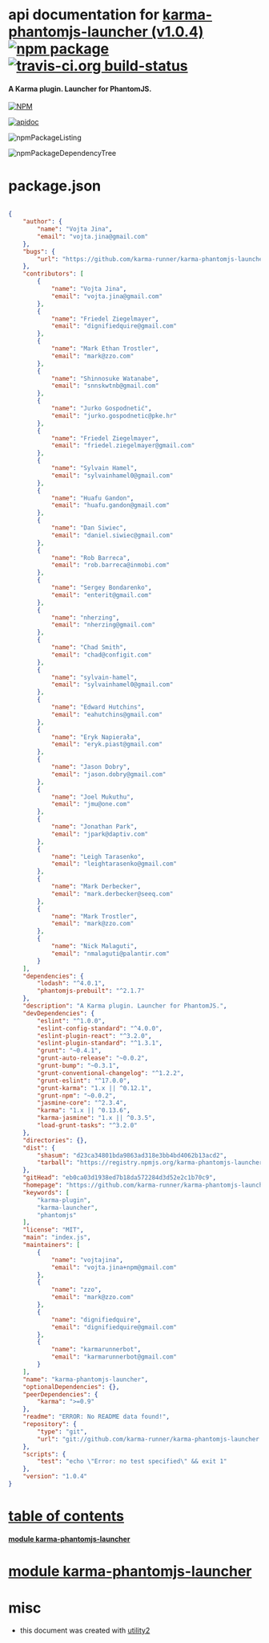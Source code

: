 # api documentation for  [karma-phantomjs-launcher (v1.0.4)](https://github.com/karma-runner/karma-phantomjs-launcher#readme)  [![npm package](https://img.shields.io/npm/v/npmdoc-karma-phantomjs-launcher.svg?style=flat-square)](https://www.npmjs.org/package/npmdoc-karma-phantomjs-launcher) [![travis-ci.org build-status](https://api.travis-ci.org/npmdoc/node-npmdoc-karma-phantomjs-launcher.svg)](https://travis-ci.org/npmdoc/node-npmdoc-karma-phantomjs-launcher)
#### A Karma plugin. Launcher for PhantomJS.

[![NPM](https://nodei.co/npm/karma-phantomjs-launcher.png?downloads=true)](https://www.npmjs.com/package/karma-phantomjs-launcher)

[![apidoc](https://npmdoc.github.io/node-npmdoc-karma-phantomjs-launcher/build/screenCapture.buildNpmdoc.browser._2Fhome_2Ftravis_2Fbuild_2Fnpmdoc_2Fnode-npmdoc-karma-phantomjs-launcher_2Ftmp_2Fbuild_2Fapidoc.html.png)](https://npmdoc.github.io/node-npmdoc-karma-phantomjs-launcher/build/apidoc.html)

![npmPackageListing](https://npmdoc.github.io/node-npmdoc-karma-phantomjs-launcher/build/screenCapture.npmPackageListing.svg)

![npmPackageDependencyTree](https://npmdoc.github.io/node-npmdoc-karma-phantomjs-launcher/build/screenCapture.npmPackageDependencyTree.svg)



# package.json

```json

{
    "author": {
        "name": "Vojta Jina",
        "email": "vojta.jina@gmail.com"
    },
    "bugs": {
        "url": "https://github.com/karma-runner/karma-phantomjs-launcher/issues"
    },
    "contributors": [
        {
            "name": "Vojta Jina",
            "email": "vojta.jina@gmail.com"
        },
        {
            "name": "Friedel Ziegelmayer",
            "email": "dignifiedquire@gmail.com"
        },
        {
            "name": "Mark Ethan Trostler",
            "email": "mark@zzo.com"
        },
        {
            "name": "Shinnosuke Watanabe",
            "email": "snnskwtnb@gmail.com"
        },
        {
            "name": "Jurko Gospodnetić",
            "email": "jurko.gospodnetic@pke.hr"
        },
        {
            "name": "Friedel Ziegelmayer",
            "email": "friedel.ziegelmayer@gmail.com"
        },
        {
            "name": "Sylvain Hamel",
            "email": "sylvainhamel0@gmail.com"
        },
        {
            "name": "Huafu Gandon",
            "email": "huafu.gandon@gmail.com"
        },
        {
            "name": "Dan Siwiec",
            "email": "daniel.siwiec@gmail.com"
        },
        {
            "name": "Rob Barreca",
            "email": "rob.barreca@inmobi.com"
        },
        {
            "name": "Sergey Bondarenko",
            "email": "enterit@gmail.com"
        },
        {
            "name": "nherzing",
            "email": "nherzing@gmail.com"
        },
        {
            "name": "Chad Smith",
            "email": "chad@configit.com"
        },
        {
            "name": "sylvain-hamel",
            "email": "sylvainhamel0@gmail.com"
        },
        {
            "name": "Edward Hutchins",
            "email": "eahutchins@gmail.com"
        },
        {
            "name": "Eryk Napierała",
            "email": "eryk.piast@gmail.com"
        },
        {
            "name": "Jason Dobry",
            "email": "jason.dobry@gmail.com"
        },
        {
            "name": "Joel Mukuthu",
            "email": "jmu@one.com"
        },
        {
            "name": "Jonathan Park",
            "email": "jpark@daptiv.com"
        },
        {
            "name": "Leigh Tarasenko",
            "email": "leightarasenko@gmail.com"
        },
        {
            "name": "Mark Derbecker",
            "email": "mark.derbecker@seeq.com"
        },
        {
            "name": "Mark Trostler",
            "email": "mark@zzo.com"
        },
        {
            "name": "Nick Malaguti",
            "email": "nmalaguti@palantir.com"
        }
    ],
    "dependencies": {
        "lodash": "^4.0.1",
        "phantomjs-prebuilt": "^2.1.7"
    },
    "description": "A Karma plugin. Launcher for PhantomJS.",
    "devDependencies": {
        "eslint": "^1.0.0",
        "eslint-config-standard": "^4.0.0",
        "eslint-plugin-react": "^3.2.0",
        "eslint-plugin-standard": "^1.3.1",
        "grunt": "~0.4.1",
        "grunt-auto-release": "~0.0.2",
        "grunt-bump": "~0.3.1",
        "grunt-conventional-changelog": "^1.2.2",
        "grunt-eslint": "^17.0.0",
        "grunt-karma": "1.x || ^0.12.1",
        "grunt-npm": "~0.0.2",
        "jasmine-core": "^2.3.4",
        "karma": "1.x || ^0.13.6",
        "karma-jasmine": "1.x || ^0.3.5",
        "load-grunt-tasks": "^3.2.0"
    },
    "directories": {},
    "dist": {
        "shasum": "d23ca34801bda9863ad318e3bb4bd4062b13acd2",
        "tarball": "https://registry.npmjs.org/karma-phantomjs-launcher/-/karma-phantomjs-launcher-1.0.4.tgz"
    },
    "gitHead": "eb0ca03d1938ed7b18da572284d3d52e2c1b70c9",
    "homepage": "https://github.com/karma-runner/karma-phantomjs-launcher#readme",
    "keywords": [
        "karma-plugin",
        "karma-launcher",
        "phantomjs"
    ],
    "license": "MIT",
    "main": "index.js",
    "maintainers": [
        {
            "name": "vojtajina",
            "email": "vojta.jina+npm@gmail.com"
        },
        {
            "name": "zzo",
            "email": "mark@zzo.com"
        },
        {
            "name": "dignifiedquire",
            "email": "dignifiedquire@gmail.com"
        },
        {
            "name": "karmarunnerbot",
            "email": "karmarunnerbot@gmail.com"
        }
    ],
    "name": "karma-phantomjs-launcher",
    "optionalDependencies": {},
    "peerDependencies": {
        "karma": ">=0.9"
    },
    "readme": "ERROR: No README data found!",
    "repository": {
        "type": "git",
        "url": "git://github.com/karma-runner/karma-phantomjs-launcher.git"
    },
    "scripts": {
        "test": "echo \"Error: no test specified\" && exit 1"
    },
    "version": "1.0.4"
}
```



# <a name="apidoc.tableOfContents"></a>[table of contents](#apidoc.tableOfContents)

#### [module karma-phantomjs-launcher](#apidoc.module.karma-phantomjs-launcher)



# <a name="apidoc.module.karma-phantomjs-launcher"></a>[module karma-phantomjs-launcher](#apidoc.module.karma-phantomjs-launcher)



# misc
- this document was created with [utility2](https://github.com/kaizhu256/node-utility2)
